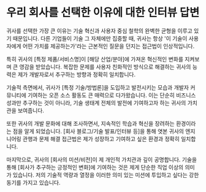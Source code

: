 # 우리 회사를 선택한 이유에 대한 인터뷰 답변

귀사를 선택한 가장 큰 이유는 기술 혁신과 사용자 중심 철학의 완벽한 균형을 이루고 있기 때문입니다. 다른 기업들이 기술 그 자체에만 집중할 때, 귀사는 항상 '이 기술이 사용자에게 어떤 가치를 제공하는가'라는 근본적인 질문을 던지는 접근법이 인상적입니다.

특히 귀사의 [특정 제품/서비스명]이 [해당 산업/분야]에 가져온 혁신적인 변화를 지켜보며 큰 영감을 받았습니다. 복잡한 문제를 사용자 친화적인 방식으로 해결하는 귀사의 능력은 제가 개발자로서 추구하는 방향과 정확히 일치합니다.

기술적 측면에서, 귀사가 [특정 기술/방법론]을 도입하고 발전시키는 모습과 개발자 커뮤니티에 기여하는 오픈 소스 활동도 큰 매력으로 다가왔습니다. 이는 단순히 비즈니스 성과만 추구하는 것이 아니라, 기술 생태계 전체의 발전에 기여하고자 하는 귀사의 가치관을 보여줍니다.

또한 귀사의 개발 문화에 대해 조사하면서, 지속적인 학습과 혁신을 장려하는 환경이라는 점을 알게 되었습니다. [회사 블로그/기술 발표/인터뷰 등]을 통해 엿본 귀사의 엔지니어링 관행과 문제 해결 접근법은 제가 성장하고 기여하고 싶은 환경과 정확히 일치합니다.

마지막으로, 귀사의 [회사의 미션/비전]이 제 개인적 가치관과 깊이 공명합니다. 기술을 통해 [회사가 추구하는 긍정적인 변화]에 기여하는 것은 제게 단순한 직업 이상의 의미가 있습니다. 저의 기술적 역량과 열정을 이러한 의미 있는 미션에 투입하고 싶다는 강한 동기를 가지고 있습니다.